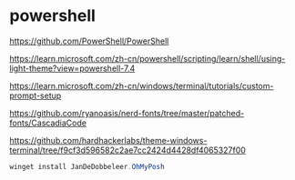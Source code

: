 # powershell

https://github.com/PowerShell/PowerShell

https://learn.microsoft.com/zh-cn/powershell/scripting/learn/shell/using-light-theme?view=powershell-7.4

https://learn.microsoft.com/zh-cn/windows/terminal/tutorials/custom-prompt-setup

https://github.com/ryanoasis/nerd-fonts/tree/master/patched-fonts/CascadiaCode

https://github.com/hardhackerlabs/theme-windows-terminal/tree/f9cf3d596582c2ae7cc2424d4428df4065327f00

```powershell
winget install JanDeDobbeleer.OhMyPosh
```
